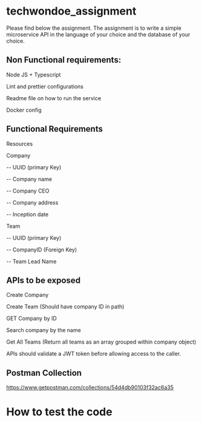 # techwondoe_assignment


Please find below the assignment. 
The assignment is to write a simple microservice API in the language of your choice and the database of your choice.

## Non Functional requirements:

Node JS + Typescript

Lint and prettier configurations

Readme file on how to run the service

Docker config


## Functional Requirements

Resources  

Company 

-- UUID (primary Key)

-- Company name

-- Company CEO

-- Company address

-- Inception date

Team 

-- UUID (primary Key)

-- CompanyID (Foreign Key)

-- Team Lead Name


## APIs to be exposed

Create Company

Create Team (Should have company ID in path)

GET Company by ID

Search company by the name

Get All Teams (Return all teams as an array grouped within company object)


APIs should validate a JWT token before allowing access to the caller.



## Postman Collection
https://www.getpostman.com/collections/54d4db90103f32ac6a35

# How to test the code
